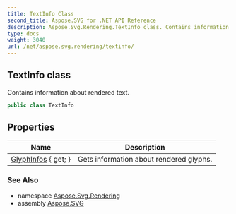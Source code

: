 ```yaml
---
title: TextInfo Class
second_title: Aspose.SVG for .NET API Reference
description: Aspose.Svg.Rendering.TextInfo class. Contains information about rendered text
type: docs
weight: 3040
url: /net/aspose.svg.rendering/textinfo/
---
```

## TextInfo class

Contains information about rendered text.

```csharp
public class TextInfo
```

## Properties

| Name | Description |
| --- | --- |
| [GlyphInfos](../../aspose.svg.rendering/textinfo/glyphinfos/) { get; } | Gets information about rendered glyphs. |

### See Also

* namespace [Aspose.Svg.Rendering](../../aspose.svg.rendering/)
* assembly [Aspose.SVG](../../)
